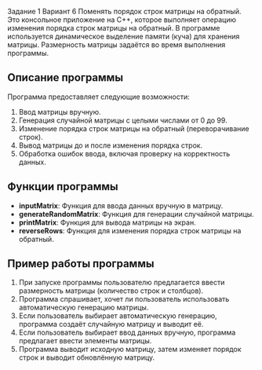 Задание 1 Вариант 6	Поменять порядок строк матрицы на обратный.
Это консольное приложение на C++, которое выполняет операцию изменения порядка строк матрицы на обратный. В программе используется динамическое выделение памяти (куча) для хранения матрицы. Размерность матрицы задаётся во время выполнения программы.

## Описание программы

Программа предоставляет следующие возможности:
1. Ввод матрицы вручную.
2. Генерация случайной матрицы с целыми числами от 0 до 99.
3. Изменение порядка строк матрицы на обратный (переворачивание строк).
4. Вывод матрицы до и после изменения порядка строк.
5. Обработка ошибок ввода, включая проверку на корректность данных.

## Функции программы

- **inputMatrix**: Функция для ввода данных вручную в матрицу.
- **generateRandomMatrix**: Функция для генерации случайной матрицы.
- **printMatrix**: Функция для вывода матрицы на экран.
- **reverseRows**: Функция для изменения порядка строк матрицы на обратный.

## Пример работы программы

1. При запуске программы пользователю предлагается ввести размерность матрицы (количество строк и столбцов).
2. Программа спрашивает, хочет ли пользователь использовать автоматическую генерацию матрицы.
3. Если пользователь выбирает автоматическую генерацию, программа создаёт случайную матрицу и выводит её.
4. Если пользователь выбирает ввод данных вручную, программа предлагает ввести элементы матрицы.
5. Программа выводит исходную матрицу, затем изменяет порядок строк и выводит обновлённую матрицу.
